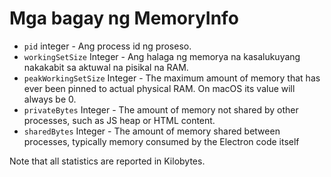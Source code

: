 # Mga bagay ng MemoryInfo

* `pid` integer - Ang process id ng proseso.
* `workingSetSize` Integer - Ang halaga ng memorya na kasalukuyang nakakabit sa aktuwal na pisikal na RAM.
* `peakWorkingSetSize` Integer - The maximum amount of memory that has ever been pinned to actual physical RAM. On macOS its value will always be 0.
* `privateBytes` Integer - The amount of memory not shared by other processes, such as JS heap or HTML content.
* `sharedBytes` Integer - The amount of memory shared between processes, typically memory consumed by the Electron code itself

Note that all statistics are reported in Kilobytes.